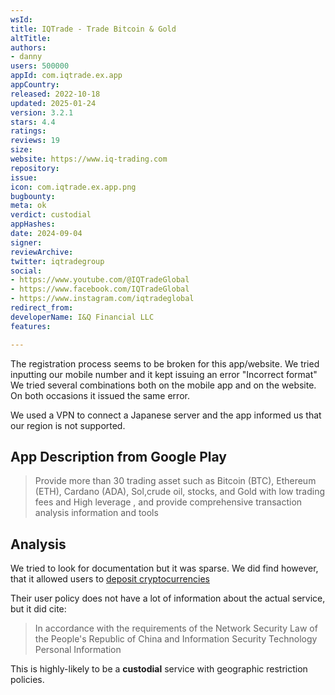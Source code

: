 ```yaml
---
wsId: 
title: IQTrade - Trade Bitcoin & Gold
altTitle: 
authors:
- danny
users: 500000
appId: com.iqtrade.ex.app
appCountry: 
released: 2022-10-18
updated: 2025-01-24
version: 3.2.1
stars: 4.4
ratings: 
reviews: 19
size: 
website: https://www.iq-trading.com
repository: 
issue: 
icon: com.iqtrade.ex.app.png
bugbounty: 
meta: ok
verdict: custodial
appHashes: 
date: 2024-09-04
signer: 
reviewArchive: 
twitter: iqtradegroup
social:
- https://www.youtube.com/@IQTradeGlobal
- https://www.facebook.com/IQTradeGlobal
- https://www.instagram.com/iqtradeglobal
redirect_from: 
developerName: I&Q Financial LLC
features: 

---
```


The registration process seems to be broken for this app/website. We tried inputting our mobile number and it kept issuing an error "Incorrect format"
We tried several combinations both on the mobile app and on the website. On both occasions it issued the same error. 

We used a VPN to connect a Japanese server and the app informed us that our region is not supported. 

## App Description from Google Play

> Provide more than 30 trading asset such as Bitcoin (BTC), Ethereum (ETH), Cardano (ADA), Sol,crude oil, stocks, and Gold with low trading fees and High leverage , and provide comprehensive transaction analysis information and tools

## Analysis 

We tried to look for documentation but it was sparse. We did find however, that it allowed users to [deposit cryptocurrencies](https://www.iq-trading.com/help/detail?id=783906019314245600)

Their user policy does not have a lot of information about the actual service, but it did cite:

> In accordance with the requirements of the Network Security Law of the People's Republic of China and Information Security Technology Personal Information

This is highly-likely to be a **custodial** service with geographic restriction policies. 



